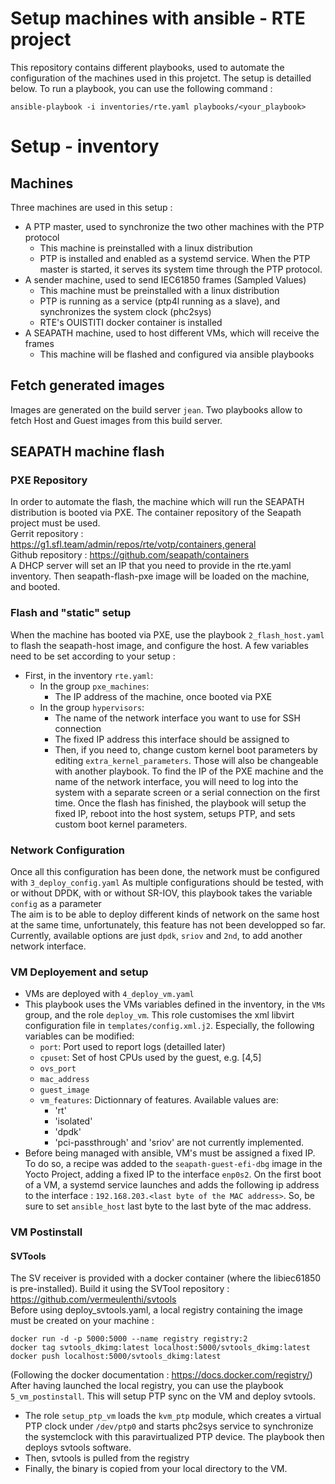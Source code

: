 # Setup machines with ansible - RTE project
This repository contains different playbooks, used to automate the configuration of the machines used in this projetct.
The setup is detailled below.
To run a playbook, you can use the following command :
```
ansible-playbook -i inventories/rte.yaml playbooks/<your_playbook>
```
# Setup - inventory
## Machines
Three machines are used in this setup :
* A PTP master, used to synchronize the two other machines with the PTP protocol
  * This machine is preinstalled with a linux distribution
  * PTP is installed and enabled as a systemd service.
    When the PTP master is started, it serves its system time through the PTP protocol.
* A sender machine, used to send IEC61850 frames (Sampled Values)
  * This machine must be preinstalled with a linux distribution
  * PTP is running as a service (ptp4l running as a slave), and synchronizes the system clock (phc2sys)
  * RTE's OUISTITI docker container is installed
* A SEAPATH machine, used to host different VMs, which will receive the frames
  * This machine will be flashed and configured via ansible playbooks
## Fetch generated images
Images are generated on the build server `jean`.
Two playbooks allow to fetch Host and Guest images from this build server.
## SEAPATH machine flash
### PXE Repository
In order to automate the flash, the machine which will run the SEAPATH distribution is booted via PXE.
The container repository of the Seapath project must be used.  
Gerrit repository : https://g1.sfl.team/admin/repos/rte/votp/containers,general  
Github repository : https://github.com/seapath/containers  
A DHCP server will set an IP that you need to provide in the rte.yaml inventory.
Then seapath-flash-pxe image will be loaded on the machine, and booted.
### Flash and "static" setup
When the machine has booted via PXE, use the playbook `2_flash_host.yaml` to flash the seapath-host image, and configure the host.
A few variables need to be set according to your setup :
* First, in the inventory `rte.yaml`:
  * In the group `pxe_machines`:
    * The IP address of the machine, once booted via PXE
  * In the group `hypervisors`:
    * The name of the network interface you want to use for SSH connection
    * The fixed IP address this interface should be assigned to
    * Then, if you need to, change custom kernel boot parameters by editing `extra_kernel_parameters`. Those will also be changeable with another playbook.
To find the IP of the PXE machine and the name of the network interface, you will need to log into the system with a separate screen or a serial connection on the first time.
Once the flash has finished, the playbook will setup the fixed IP, reboot into the host system, setups PTP, and sets custom boot kernel parameters.
### Network Configuration
Once all this configuration has been done, the network must be configured with `3_deploy_config.yaml`
As multiple configurations should be tested, with or without DPDK, with or without SR-IOV, this playbook takes the variable `config` as a parameter  
The aim is to be able to deploy different kinds of network on the same host at the same time, unfortunately, this feature has not been developped so far.
Currently, available options are just `dpdk`, `sriov` and `2nd`, to add another network interface.
### VM Deployement and setup
* VMs are deployed with `4_deploy_vm.yaml`
* This playbook uses the VMs variables defined in the inventory, in the `VMs` group, and the role `deploy_vm`. This role customises the xml libvirt configuration file in `templates/config.xml.j2`. Especially, the following variables can be modified:
  * `port`: Port used to report logs (detailled later)
  * `cpuset`: Set of host CPUs used by the guest, e.g. [4,5]
  * `ovs_port`
  * `mac_address`
  * `guest_image`
  * `vm_features`: Dictionnary of features. Available values are:
    * 'rt'
    * 'isolated'
    * 'dpdk'
    * 'pci-passthrough' and 'sriov' are not currently implemented.
* Before being managed with ansible, VM's must be assigned a fixed IP. To do so, a recipe was added to the `seapath-guest-efi-dbg` image in the Yocto Project, adding a fixed IP to the interface `enp0s2`. On the first boot of a VM, a systemd service launches and adds the following ip address to the interface : `192.168.203.<last byte of the MAC address>`. So, be sure to set `ansible_host` last byte to the last byte of the mac address.
### VM Postinstall
#### SVTools
The SV receiver is provided with a docker container (where the libiec61850 is pre-installed). Build it using the SVTool repository : https://github.com/vermeulenthi/svtools  
Before using deploy_svtools.yaml, a local registry containing the image must be created on your machine :
```
docker run -d -p 5000:5000 --name registry registry:2
docker tag svtools_dkimg:latest localhost:5000/svtools_dkimg:latest
docker push localhost:5000/svtools_dkimg:latest
```
(Following the docker documentation : https://docs.docker.com/registry/)  
After having launched the local registry, you can use the playbook `5_vm_postinstall`. This will setup PTP sync on the VM and deploy svtools.
* The role `setup_ptp_vm` loads the `kvm_ptp` module, which creates a virtual PTP clock under `/dev/ptp0` and starts phc2sys service to synchronize the systemclock with this paravirtualized PTP device. The playbook then deploys svtools software.
* Then, svtools is pulled from the registry
* Finally, the binary is copied from your local directory to the VM.

